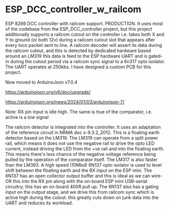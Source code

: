 # ESP_DCC_controller_w_railcom
ESP 8266 DCC controller with railcom support.  PRODUCTION. It uses most of the codebase from the ESP_DCC_controller project, but this project additionally supports a railcom cutout on the controller i.e. takes both X and Y to ground (or both 12v) during a railcom cutout slot that appears after every loco packet sent to line.   A railcom decoder will assert its data during the railcom cutout, and this is detected by dedicated hardware based around an LM319 this data is feed to the ESP hardware UART and is gated-in during the cutout period via a railcom sync signal to a 6n317 opto isolator.  The UART operates at 250kbs.  I have designed a custom PCB for this project.

Now moved to ArduinoJson v7.0.4

https://arduinojson.org/v6/doc/upgrade/

https://arduinojson.org/news/2024/01/03/arduinojson-7/

Note: RX pin input is idle high.   The same is true of the comparator, i.e. active is a low signal

The railcom detector is integrated into the controller.  It uses an adaptation of the reference circuit in NRMA doc s-9.3.2_2012.   This is a floating earth detector based on the LM319.  The LM319 can operate from 
a split power rail, which means it does not use the negative rail to drive the opto LED current, instead driving the LED from the +ve rail and into the floating earth.  This means there's less chance of the negative
voltage reference being pulled by the operation of the comparator itself.   The LM317 is also faster than the LM393.  A high speed (10Mbd) 6N137 opto isolator is used to level shift between the floating earth and
the RX input on the ESP mini.  The 6N137 has an open collector output buffer and this is ideal as we can wire-OR this into the RX pin along with the on-board ESP mini USB-serial circuitry; this has an on-board 400R pull up.
The 6N137 also has a gating input on the output stage, and we drive this from railcom sync which is active high during the cutout.  this greatly cuts down on junk data into the UART and reduces its workload.

